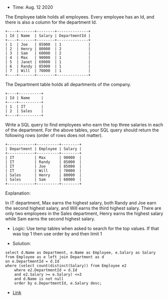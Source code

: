 * Time: Aug. 12 2020

The Employee table holds all employees. Every employee has an Id, and there is also a column for the department Id.

```
+----+-------+--------+--------------+
| Id | Name  | Salary | DepartmentId |
+----+-------+--------+--------------+
| 1  | Joe   | 85000  | 1            |
| 2  | Henry | 80000  | 2            |
| 3  | Sam   | 60000  | 2            |
| 4  | Max   | 90000  | 1            |
| 5  | Janet | 69000  | 1            |
| 6  | Randy | 85000  | 1            |
| 7  | Will  | 70000  | 1            |
+----+-------+--------+--------------+
```
The Department table holds all departments of the company.

```
+----+----------+
| Id | Name     |
+----+----------+
| 1  | IT       |
| 2  | Sales    |
+----+----------+
```
Write a SQL query to find employees who earn the top three salaries in each of the department. For the above tables, your SQL query should return the following rows (order of rows does not matter).

```
+------------+----------+--------+
| Department | Employee | Salary |
+------------+----------+--------+
| IT         | Max      | 90000  |
| IT         | Randy    | 85000  |
| IT         | Joe      | 85000  |
| IT         | Will     | 70000  |
| Sales      | Henry    | 80000  |
| Sales      | Sam      | 60000  |
+------------+----------+--------+
```
Explanation:

In IT department, Max earns the highest salary, both Randy and Joe earn the second highest salary, and Will earns the third highest salary. 
There are only two employees in the Sales department, Henry earns the highest salary while Sam earns the second highest salary.

* Logic: Use temp tables when asked to search for the top values. If that was top 1 then use order by and then limit 1

* Solution:
```
select d.Name as Department, e.Name as Employee, e.Salary as Salary
from Employee as e left join Department as d
on e.DepartmentId = d.Id
where (select count(distinct(Salary)) from Employee e2
    where e2.DepartmentId = d.Id
    and e2.Salary >= e.Salary) <=3
    and d.Name is not null
    order by e.DepartmentId, e.Salary desc;
```
* [Link](https://leetcode.com/problems/department-top-three-salaries/submissions/)

